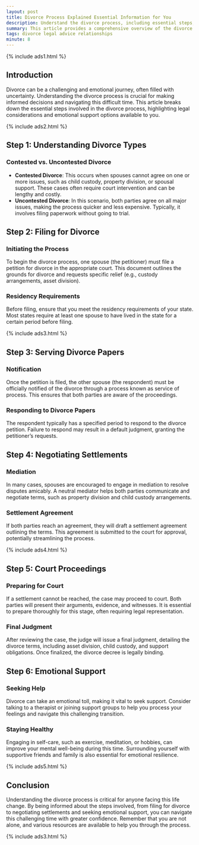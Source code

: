 ```yaml
---
layout: post
title: Divorce Process Explained Essential Information for You
description: Understand the divorce process, including essential steps, legal considerations, and emotional support.
summary: This article provides a comprehensive overview of the divorce process, covering important legal and emotional aspects.
tags: divorce legal advice relationships
minute: 8
---
```


{% include ads1.html %}

## Introduction

Divorce can be a challenging and emotional journey, often filled with uncertainty. Understanding the divorce process is crucial for making informed decisions and navigating this difficult time. This article breaks down the essential steps involved in the divorce process, highlighting legal considerations and emotional support options available to you.

{% include ads2.html %}

## Step 1: Understanding Divorce Types

### Contested vs. Uncontested Divorce
- **Contested Divorce**: This occurs when spouses cannot agree on one or more issues, such as child custody, property division, or spousal support. These cases often require court intervention and can be lengthy and costly.
- **Uncontested Divorce**: In this scenario, both parties agree on all major issues, making the process quicker and less expensive. Typically, it involves filing paperwork without going to trial.

## Step 2: Filing for Divorce

### Initiating the Process
To begin the divorce process, one spouse (the petitioner) must file a petition for divorce in the appropriate court. This document outlines the grounds for divorce and requests specific relief (e.g., custody arrangements, asset division).

### Residency Requirements
Before filing, ensure that you meet the residency requirements of your state. Most states require at least one spouse to have lived in the state for a certain period before filing.

{% include ads3.html %}

## Step 3: Serving Divorce Papers

### Notification
Once the petition is filed, the other spouse (the respondent) must be officially notified of the divorce through a process known as service of process. This ensures that both parties are aware of the proceedings.

### Responding to Divorce Papers
The respondent typically has a specified period to respond to the divorce petition. Failure to respond may result in a default judgment, granting the petitioner’s requests.

## Step 4: Negotiating Settlements

### Mediation
In many cases, spouses are encouraged to engage in mediation to resolve disputes amicably. A neutral mediator helps both parties communicate and negotiate terms, such as property division and child custody arrangements.

### Settlement Agreement
If both parties reach an agreement, they will draft a settlement agreement outlining the terms. This agreement is submitted to the court for approval, potentially streamlining the process.

{% include ads4.html %}

## Step 5: Court Proceedings

### Preparing for Court
If a settlement cannot be reached, the case may proceed to court. Both parties will present their arguments, evidence, and witnesses. It is essential to prepare thoroughly for this stage, often requiring legal representation.

### Final Judgment
After reviewing the case, the judge will issue a final judgment, detailing the divorce terms, including asset division, child custody, and support obligations. Once finalized, the divorce decree is legally binding.

## Step 6: Emotional Support

### Seeking Help
Divorce can take an emotional toll, making it vital to seek support. Consider talking to a therapist or joining support groups to help you process your feelings and navigate this challenging transition.

### Staying Healthy
Engaging in self-care, such as exercise, meditation, or hobbies, can improve your mental well-being during this time. Surrounding yourself with supportive friends and family is also essential for emotional resilience.

{% include ads5.html %}

## Conclusion

Understanding the divorce process is critical for anyone facing this life change. By being informed about the steps involved, from filing for divorce to negotiating settlements and seeking emotional support, you can navigate this challenging time with greater confidence. Remember that you are not alone, and various resources are available to help you through the process.

{% include ads3.html %}
